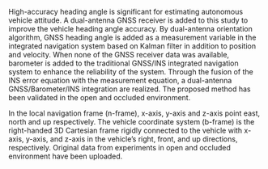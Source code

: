 High-accuracy heading angle is significant for estimating autonomous vehicle attitude. A dual-antenna GNSS receiver is added to this study to improve the vehicle heading angle accuracy. By dual-antenna orientation algorithm, GNSS heading angle is added as a measurement variable in the integrated navigation system based on Kalman filter in addition to position and velocity. When none of the GNSS receiver data was available, barometer is added to the traditional GNSS/INS integrated navigation system to enhance the reliability of the system. Through the fusion of the INS error equation with the measurement equation, a dual-antenna GNSS/Barometer/INS integration are realized. The proposed method has been validated in the open and occluded environment.

In the local navigation frame (n-frame), x-axis, y-axis and z-axis point east, north and up respectively. The vehicle coordinate system (b-frame) is the right-handed 3D Cartesian frame rigidly connected to the vehicle with x-axis, y-axis, and z-axis in the vehicle’s right, front, and up directions, respectively. Original data from experiments in open and occluded environment have been uploaded.
